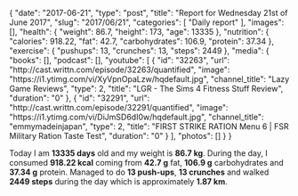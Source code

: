 {
    "date": "2017-06-21",
    "type": "post",
    "title": "Report for Wednesday 21st of June 2017",
    "slug": "2017\/06\/21",
    "categories": [
        "Daily report"
    ],
    "images": [],
    "health": {
        "weight": 86.7,
        "height": 173,
        "age": 13335
    },
    "nutrition": {
        "calories": 918.22,
        "fat": 42.7,
        "carbohydrates": 106.9,
        "protein": 37.34
    },
    "exercise": {
        "pushups": 13,
        "crunches": 13,
        "steps": 2449
    },
    "media": {
        "books": [],
        "podcast": [],
        "youtube": [
            {
                "id": "32263",
                "url": "http:\/\/cast.writtn.com\/episode\/32263\/quantified",
                "image": "https:\/\/i1.ytimg.com\/vi\/XyVpnOpaLzw\/hqdefault.jpg",
                "channel_title": "Lazy Game Reviews",
                "type": 2,
                "title": "LGR - The Sims 4 Fitness Stuff Review",
                "duration": "0"
            },
            {
                "id": "32291",
                "url": "http:\/\/cast.writtn.com\/episode\/32291\/quantified",
                "image": "https:\/\/i1.ytimg.com\/vi\/DiJmSD6dI0w\/hqdefault.jpg",
                "channel_title": "emmymadeinjapan",
                "type": 2,
                "title": "FIRST STRIKE RATION Menu 6 | FSR Military Ration Taste Test",
                "duration": "0"
            }
        ],
        "photos": []
    }
}

Today I am <strong>13335 days</strong> old and my weight is <strong>86.7 kg</strong>. During the day, I consumed <strong>918.22 kcal</strong> coming from <strong>42.7 g</strong> fat, <strong>106.9 g</strong> carbohydrates and <strong>37.34 g</strong> protein. Managed to do <strong>13 push-ups</strong>, <strong>13 crunches</strong> and walked <strong>2449 steps</strong> during the day which is approximately <strong>1.87 km</strong>.